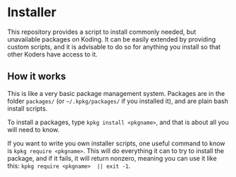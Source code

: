 Installer
=========

This repository provides a script to install commonly needed, but
unavailable packages on Koding. It can be easily extended by 
providing custom scripts, and it is advisable to do so for anything
you install so that other Koders have access to it.

How it works
------------

This is like a very basic package management system. Packages are
in the folder `packages/` (or `~/.kpkg/packages/` if you installed
it), and are plain bash install scripts. 

To install a packages, type `kpkg install <pkgname>`, and that is
about all you will need to know. 

If you want to write you own installer scripts, one useful command
to know is `kpkg require <pkgname>`. This will do everything it
can to try to install the package, and if it fails, it will return
nonzero, meaning you can use it like this: `kpkg require <pkgname> 
|| exit -1`. 
